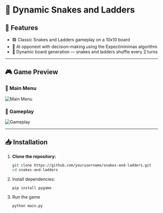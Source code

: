 # 🎲 Dynamic Snakes and Ladders

## 🚀 Features

- 🟩 Classic Snakes and Ladders gameplay on a 10x10 board  
- 🤖 AI opponent with decision-making using the Expectiminimax algorithm  
- 🔀 Dynamic board generation — snakes and ladders shuffle every 2 turns  

---

## 🎮 Game Preview

### 🏁 Main Menu  
![Main Menu](images/menu_preview.png)

### 🎲 Gameplay  
![Gameplay](images/gameplay_preview.png)

---

## 📥 Installation

1. **Clone the repository:**

   ```bash
   git clone https://github.com/yourusername/snakes-and-ladders.git
   cd snakes-and-ladders
2. Install dependencies:
   ```bash
   pip install pygame
4. Run the game
   ``` bash
   python main.py
